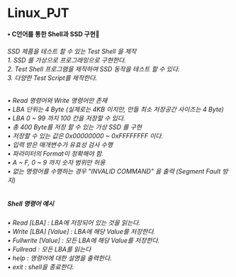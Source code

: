 # Linux_PJT

<h4> • C언어를 통한 Shell과 SSD 구현💾 </h4>


<h6>SSD 제품을 테스트 할 수 있는 Test Shell 을 제작 <br>
1. SSD 를 가상으로 프로그래밍으로 구현한다. <br>
2. Test Shell 프로그램을 제작하여 SSD 동작을 테스트 할 수 있다. <br>
3. 다양한 Test Script를 제작한다. <br>

<br>

• Read 명령어와 Write 명령어만 존재 <br>
• LBA 단위는 4 Byte (실제로는 4KB 이지만, 만들 최소 저장공간 사이즈는 4 Byte) <br>
• LBA 0 ~ 99 까지 100 칸을 저장할 수 있다. <br>
• 총 400 Byte를 저장 할 수 있는 가상 SSD 를 구현 <br>
• 저장할 수 있는 값은 0x00000000 ~ 0xFFFFFFFF 이다. <br>
• 입력 받은 매개변수가 유효성 검사 수행 <br>
• 파라미터의 Format이 정확해야 함. <br>
• A ~ F, 0 ~ 9 까지 숫자 범위만 허용 <br>
• 없는 명령어를 수행하는 경우 "INVALID COMMAND" 을 출력 (Segment Fault 방지) <br>
</h6>

<h5> Shell 명령어 예시</h5>

<H6>
  • Read [LBA] : LBA에 저장되어 있는 것을 읽는다. <br>
  • Write [LBA] [Value] : LBA에 해당 Value를 저장한다. <br>
  • Fullwrite [Value] : 모든 LBA에 해당 Value를 저장한다. <br>
  • Fullread : 모든 LBA를 읽는다<br>
  • help : 명령어에 대한 설명을 출력한다. <br>
  • exit : shell을 종료한다. <br>
</H6>

 
